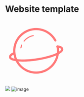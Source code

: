 # Website template
<div style="width: 200px;">
  <svg t="1724837694192" class="icon" viewBox="0 0 1024 1024" version="1.1" xmlns="http://www.w3.org/2000/svg" p-id="4569" id="mx_n_1724837694192" data-spm-anchor-id="a313x.search_index.0.i1.5ac83a81Oeqttq" width="200" height="200"><path d="M292.6 691.9c-98.3 0-173.6-13-207.4-38.2-13.1-9.7-20.6-21.4-22.4-34.6-2.8-20.3 8.4-40.8 33.2-60.9 2.9-2.3 46.1-26.3 53.1-27.9 9.8-2.1 19.3 3.9 21.5 13.6 2.1 9.1-3.1 18.1-11.7 21-5.9 2.6-37.1 19.4-41.3 22.1-12.4 10.1-20 20.6-19.1 27.2 0.6 4.1 4.8 8.1 8.3 10.7 42 31.3 199.1 45.3 418 11.6C797.3 594.4 932.1 516 928 485.7c-1.2-8.7-18.9-27.8-63.7-27.8-10 0-18-8.1-18-18s8.1-18 18-18c62.7 0 95.5 30.6 99.4 58.9 12.3 89.4-252.4 163.4-433.3 191.3-86.6 13.3-168.1 19.8-237.8 19.8zM260.4 472.4c-0.6 0-1.1-0.1-1.7-0.2-4.9-0.9-8.1-5.6-7.2-10.5 3.2-16.9 8.1-33.6 14.6-49.6 1.9-4.6 7.1-6.8 11.7-5 4.6 1.9 6.8 7.1 5 11.7-6 14.9-10.6 30.5-13.6 46.2-0.8 4.4-4.6 7.4-8.8 7.4z m52.5-113.1c-2 0-4-0.7-5.7-2-3.9-3.1-4.5-8.8-1.3-12.7 39.6-49 95.3-82.5 156.8-94.3 4.9-0.9 9.6 2.3 10.5 7.2 0.9 4.9-2.3 9.6-7.1 10.5-57.4 11-109.3 42.2-146.2 87.9-1.8 2.2-4.4 3.4-7 3.4z" fill="#FF7878" p-id="4570"></path><path d="M513.1 892.2c-209.7 0-380.4-170.6-380.4-380.4 0-10.2 0.4-20.5 1.2-30.5 1.1-13.7 2.9-27.5 5.5-41.1C173.5 261.3 330.6 131.4 513 131.4c139.9 0 268.1 76.5 334.8 199.6 4.7 8.7 1.5 19.7-7.3 24.4-8.7 4.7-19.7 1.5-24.4-7.3C755.8 236.6 639.6 167.4 513 167.4 348 167.5 205.7 285 174.9 447c-2.3 12.2-4 24.7-5 37.2-0.7 9.1-1.1 18.4-1.1 27.7 0 189.9 154.5 344.3 344.3 344.3s344.3-154.5 344.3-344.3c0-22.9-2.3-45.8-6.7-68.1-2-9.7 4.4-19.2 14.1-21.2S884 427 886 436.7c4.9 24.6 7.4 49.9 7.4 75.2 0.1 209.7-170.5 380.3-380.3 380.3z" fill="#FF7878" p-id="4571"></path></svg>
</div>

![](liubo-hub.github.io/cbliu/)
![image](https://github.com/user-attachments/assets/6932180b-020f-428a-b270-a5fb869d4bae)

